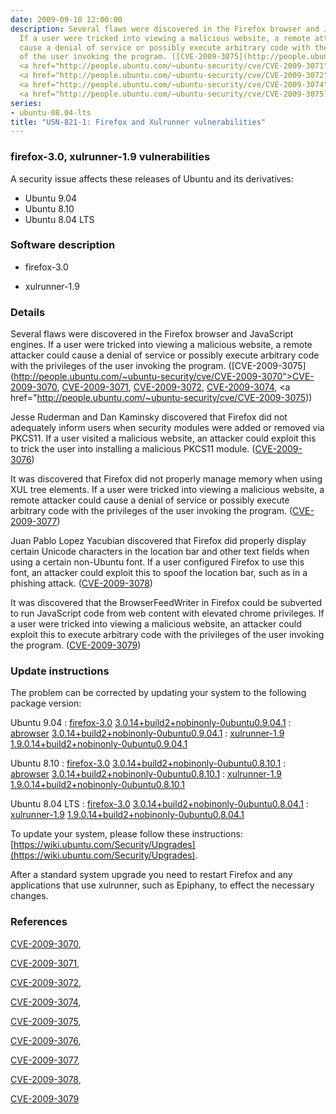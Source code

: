 ```yaml
---
date: 2009-09-10 12:00:00
description: Several flaws were discovered in the Firefox browser and JavaScript engines.
  If a user were tricked into viewing a malicious website, a remote attacker could
  cause a denial of service or possibly execute arbitrary code with the privileges
  of the user invoking the program. ([CVE-2009-3075](http://people.ubuntu.com/~ubuntu-security/cve/CVE-2009-3070">CVE-2009-3070</a>,
  <a href="http://people.ubuntu.com/~ubuntu-security/cve/CVE-2009-3071">CVE-2009-3071</a>,
  <a href="http://people.ubuntu.com/~ubuntu-security/cve/CVE-2009-3072">CVE-2009-3072</a>,
  <a href="http://people.ubuntu.com/~ubuntu-security/cve/CVE-2009-3074">CVE-2009-3074</a>,
  <a href="http://people.ubuntu.com/~ubuntu-security/cve/CVE-2009-3075))
series:
- ubuntu-08.04-lts
title: "USN-821-1: Firefox and Xulrunner vulnerabilities"
---
```


### firefox-3.0, xulrunner-1.9 vulnerabilities

A security issue affects these releases of Ubuntu and its derivatives:

* Ubuntu 9.04
* Ubuntu 8.10
* Ubuntu 8.04 LTS

### Software description

* firefox-3.0 

* xulrunner-1.9 

### Details

Several flaws were discovered in the Firefox browser and JavaScript engines. If a user were tricked into viewing a malicious website, a remote attacker could cause a denial of service or possibly execute arbitrary code with the privileges of the user invoking the program. ([CVE-2009-3075](http://people.ubuntu.com/~ubuntu-security/cve/CVE-2009-3070">CVE-2009-3070</a>, <a href="http://people.ubuntu.com/~ubuntu-security/cve/CVE-2009-3071">CVE-2009-3071</a>, <a href="http://people.ubuntu.com/~ubuntu-security/cve/CVE-2009-3072">CVE-2009-3072</a>, <a href="http://people.ubuntu.com/~ubuntu-security/cve/CVE-2009-3074">CVE-2009-3074</a>, <a href="http://people.ubuntu.com/~ubuntu-security/cve/CVE-2009-3075))

Jesse Ruderman and Dan Kaminsky discovered that Firefox did not adequately inform users when security modules were added or removed via PKCS11. If a user visited a malicious website, an attacker could exploit this to trick the user into installing a malicious PKCS11 module. ([CVE-2009-3076](http://people.ubuntu.com/~ubuntu-security/cve/CVE-2009-3076))

It was discovered that Firefox did not properly manage memory when using XUL tree elements. If a user were tricked into viewing a malicious website, a remote attacker could cause a denial of service or possibly execute arbitrary code with the privileges of the user invoking the program. ([CVE-2009-3077](http://people.ubuntu.com/~ubuntu-security/cve/CVE-2009-3077))

Juan Pablo Lopez Yacubian discovered that Firefox did properly display certain Unicode characters in the location bar and other text fields when using a certain non-Ubuntu font. If a user configured Firefox to use this font, an attacker could exploit this to spoof the location bar, such as in a phishing attack. ([CVE-2009-3078](http://people.ubuntu.com/~ubuntu-security/cve/CVE-2009-3078))

It was discovered that the BrowserFeedWriter in Firefox could be subverted to run JavaScript code from web content with elevated chrome privileges. If a user were tricked into viewing a malicious website, an attacker could exploit this to execute arbitrary code with the privileges of the user invoking the program. ([CVE-2009-3079](http://people.ubuntu.com/~ubuntu-security/cve/CVE-2009-3079)) 

### Update instructions

The problem can be corrected by updating your system to the following package version:

Ubuntu 9.04
 : [firefox-3.0](https://launchpad.net/ubuntu/+source/firefox-3.0) <span> [3.0.14+build2+nobinonly-0ubuntu0.9.04.1](https://launchpad.net/ubuntu/+source/firefox-3.0/3.0.14+build2+nobinonly-0ubuntu0.9.04.1) </span> 
 : [abrowser](https://launchpad.net/ubuntu/+source/firefox-3.0) <span> [3.0.14+build2+nobinonly-0ubuntu0.9.04.1](https://launchpad.net/ubuntu/+source/firefox-3.0/3.0.14+build2+nobinonly-0ubuntu0.9.04.1) </span> 
 : [xulrunner-1.9](https://launchpad.net/ubuntu/+source/xulrunner-1.9) <span> [1.9.0.14+build2+nobinonly-0ubuntu0.9.04.1](https://launchpad.net/ubuntu/+source/xulrunner-1.9/1.9.0.14+build2+nobinonly-0ubuntu0.9.04.1) </span> 

Ubuntu 8.10
 : [firefox-3.0](https://launchpad.net/ubuntu/+source/firefox-3.0) <span> [3.0.14+build2+nobinonly-0ubuntu0.8.10.1](https://launchpad.net/ubuntu/+source/firefox-3.0/3.0.14+build2+nobinonly-0ubuntu0.8.10.1) </span> 
 : [abrowser](https://launchpad.net/ubuntu/+source/firefox-3.0) <span> [3.0.14+build2+nobinonly-0ubuntu0.8.10.1](https://launchpad.net/ubuntu/+source/firefox-3.0/3.0.14+build2+nobinonly-0ubuntu0.8.10.1) </span> 
 : [xulrunner-1.9](https://launchpad.net/ubuntu/+source/xulrunner-1.9) <span> [1.9.0.14+build2+nobinonly-0ubuntu0.8.10.1](https://launchpad.net/ubuntu/+source/xulrunner-1.9/1.9.0.14+build2+nobinonly-0ubuntu0.8.10.1) </span> 

Ubuntu 8.04 LTS
 : [firefox-3.0](https://launchpad.net/ubuntu/+source/firefox-3.0) <span> [3.0.14+build2+nobinonly-0ubuntu0.8.04.1](https://launchpad.net/ubuntu/+source/firefox-3.0/3.0.14+build2+nobinonly-0ubuntu0.8.04.1) </span> 
 : [xulrunner-1.9](https://launchpad.net/ubuntu/+source/xulrunner-1.9) <span> [1.9.0.14+build2+nobinonly-0ubuntu0.8.04.1](https://launchpad.net/ubuntu/+source/xulrunner-1.9/1.9.0.14+build2+nobinonly-0ubuntu0.8.04.1) </span> 

To update your system, please follow these instructions: [https://wiki.ubuntu.com/Security/Upgrades](https://wiki.ubuntu.com/Security/Upgrades).

After a standard system upgrade you need to restart Firefox and any applications that use xulrunner, such as Epiphany, to effect the necessary changes. 

### References

 [CVE-2009-3070](http://people.ubuntu.com/~ubuntu-security/cve/CVE-2009-3070), 

 [CVE-2009-3071](http://people.ubuntu.com/~ubuntu-security/cve/CVE-2009-3071), 

 [CVE-2009-3072](http://people.ubuntu.com/~ubuntu-security/cve/CVE-2009-3072), 

 [CVE-2009-3074](http://people.ubuntu.com/~ubuntu-security/cve/CVE-2009-3074), 

 [CVE-2009-3075](http://people.ubuntu.com/~ubuntu-security/cve/CVE-2009-3075), 

 [CVE-2009-3076](http://people.ubuntu.com/~ubuntu-security/cve/CVE-2009-3076), 

 [CVE-2009-3077](http://people.ubuntu.com/~ubuntu-security/cve/CVE-2009-3077), 

 [CVE-2009-3078](http://people.ubuntu.com/~ubuntu-security/cve/CVE-2009-3078), 

 [CVE-2009-3079](http://people.ubuntu.com/~ubuntu-security/cve/CVE-2009-3079)
